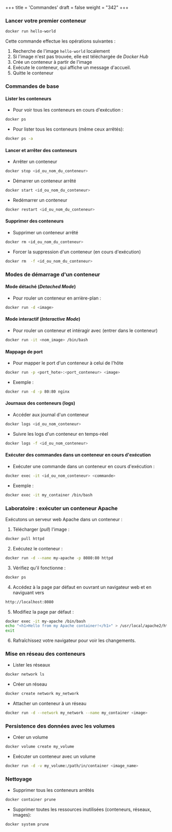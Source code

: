 +++
title = 'Commandes'
draft = false
weight = "342"
+++

### Lancer votre premier conteneur

```bash
docker run hello-world
```
Cette commande effectue les opérations suivantes : 
1. Recherche de l'image `hello-world` localement
2. Si l'image n'est pas trouvée, elle est téléchargée de *Docker Hub*
3. Crée un conteneur à partir de l'image
4. Exécute le conteneur, qui affiche un message d'accueil.
5. Quitte le conteneur

### Commandes de base

#### Lister les conteneurs
+ Pour voir tous les conteneurs en cours d'exécution :

```bash
docker ps
```

+ Pour lister tous les conteneurs (même ceux arrêtés):
```bash
docker ps -a
```

#### Lancer et arrêter des conteneurs

+ Arrêter un conteneur 
```bash
docker stop <id_ou_nom_du_conteneur>
```

+ Démarrer un conteneur arrêté 
```bash
docker start <id_ou_nom_du_conteneur>
```

+ Redémarrer un conteneur 
```bash
docker restart <id_ou_nom_du_conteneur>
```
#### Supprimer des conteneurs

+ Supprimer un conteneur arrêté
```bash
docker rm <id_ou_nom_du_conteneur>
```

+ Forcer la suppression d'un conteneur (en cours d'exécution)
```bash
docker rm  -f <id_ou_nom_du_conteneur>
```

### Modes de démarrage d'un conteneur

#### Mode détaché (*Detached Mode*)

+ Pour rouler un conteneur en arrière-plan :
```bash
docker run -d <image>
```

#### Mode interactif (*Interactive Mode*)
+ Pour rouler un conteneur et intéragir avec (entrer dans le conteneur)
```bash
docker run -it <nom_image> /bin/bash
```

#### Mappage de port
+ Pour mapper le port d'un conteneur à celui de l'hôte
```bash
docker run -p <port_hote>:<port_conteneur> <image>
```

+ Exemple : 
```bash
docker run -d -p 80:80 nginx
```

#### Journaux des conteneurs (logs)
+ Accéder aux journal d'un conteneur
```bash
docker logs <id_ou_nom_conteneur>
```

+ Suivre les logs d'un conteneur en temps-réel
```bash
docker logs -f <id_ou_nom_conteneur>
```

#### Exécuter des commandes dans un conteneur en cours d'exécution
+ Exécuter une commande dans un conteneur en cours d'exécution :
```bash
docker exec -it <id_ou_nom_conteneur> <commande>
```
+ Exemple : 
```bash
docker exec -it my_container /bin/bash
```

### Laboratoire : exécuter un conteneur Apache
Exécutons un serveur web Apache dans un conteneur :
1. Télécharger (*pull*) l'image :
```bash
docker pull httpd
```
2. Exécutez le conteneur :
```bash
docker run -d --name my-apache -p 8080:80 httpd
```
3. Vérifiez qu'il fonctionne :
```bash
docker ps
```
4. Accédez à la page par défaut en ouvrant un navigateur web et en naviguant vers
```bash
http://localhost:8080
```
5. Modifiez la page par défaut :
```bash
docker exec -it my-apache /bin/bash
echo "<h1>Hello from my Apache container!</h1>" > /usr/local/apache2/htdocs/index.html
exit
```
6. Rafraîchissez votre navigateur pour voir les changements.

### Mise en réseau des conteneurs

+ Lister les réseaux
```bash
docker network ls
```
+ Créer un réseau
```bash
docker create network my_network
```
+ Attacher un conteneur à un réseau
```bash
docker run -d --network my_network --name my_container <image>
```

### Persistence des données avec les volumes
+ Créer un volume
```bash
docker volume create my_volume
```
+ Exécuter un conteneur avec un volume
```bash
docker run -d -v my_volume:/path/in/container <image_name>
```

### Nettoyage
+ Supprimer tous les conteneurs arrêtés
```bash
docker container prune
```
+ Supprimer toutes les ressources inutilisées (conteneurs, réseaux, images):
```bash
docker system prune
```